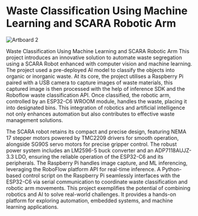 # Waste Classification Using Machine Learning and SCARA Robotic Arm
![Artboard 2](https://github.com/user-attachments/assets/3040fd8b-fdbb-46a1-935c-7b2bf98be8c8)

Waste Classification Using Machine Learning and SCARA Robotic Arm
This project introduces an innovative solution to automate waste segregation using a SCARA Robot enhanced with computer vision and machine learning. The project used a pre-deployed AI model to classify the objects into organic or inorganic waste. At its core, the project utilises a Raspberry Pi paired with a USB camera to capture images of waste materials, this captured image is then processed with the help of inference SDK and the Roboflow waste classification API. Once classified, the robotic arm, controlled by an ESP32-C6 WROOM module, handles the waste, placing it into designated bins. This integration of robotics and artificial intelligence not only enhances automation but also contributes to effective waste management solutions.

The SCARA robot retains its compact and precise design, featuring NEMA 17 stepper motors powered by TMC2209 drivers for smooth operation, alongside SG90S servo motors for precise gripper control. The robust power system includes an LM2596-5 buck converter and an ADP7118AUJZ-3.3 LDO, ensuring the reliable operation of the ESP32-C6 and its peripherals. The Raspberry Pi handles image capture, and ML inferencing, leveraging the RoboFlow platform API for real-time inference. A Python-based control script on the Raspberry Pi seamlessly interfaces with the ESP32-C6 via serial communication to coordinate waste classification and robotic arm movements. This project exemplifies the potential of combining robotics and AI to solve real-world challenges. It provides a hands-on platform for exploring automation, embedded systems, and machine learning applications.

